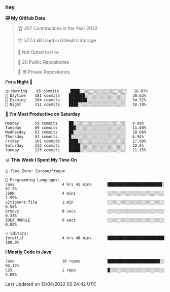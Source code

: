 ### hey

<!--START_SECTION:waka-->
**🐱 My GitHub Data** 

> 🏆 457 Contributions in the Year 2022
 > 
> 📦 377.3 kB Used in GitHub's Storage 
 > 
> 🚫 Not Opted to Hire
 > 
> 📜 20 Public Repositories 
 > 
> 🔑 18 Private Repositories  
 > 
**I'm a Night 🦉** 

```text
🌞 Morning    95 commits     ████░░░░░░░░░░░░░░░░░░░░░   16.07% 
🌆 Daytime    181 commits    ███████░░░░░░░░░░░░░░░░░░   30.63% 
🌃 Evening    204 commits    ████████░░░░░░░░░░░░░░░░░   34.52% 
🌙 Night      111 commits    ████░░░░░░░░░░░░░░░░░░░░░   18.78%

```
📅 **I'm Most Productive on Saturday** 

```text
Monday       59 commits     ██░░░░░░░░░░░░░░░░░░░░░░░   9.98% 
Tuesday      69 commits     ███░░░░░░░░░░░░░░░░░░░░░░   11.68% 
Wednesday    63 commits     ██░░░░░░░░░░░░░░░░░░░░░░░   10.66% 
Thursday     41 commits     █░░░░░░░░░░░░░░░░░░░░░░░░   6.94% 
Friday       101 commits    ████░░░░░░░░░░░░░░░░░░░░░   17.09% 
Saturday     133 commits    █████░░░░░░░░░░░░░░░░░░░░   22.5% 
Sunday       125 commits    █████░░░░░░░░░░░░░░░░░░░░   21.15%

```


📊 **This Week I Spent My Time On** 

```text
⌚︎ Time Zone: Europe/Prague

💬 Programming Languages: 
Java                     4 hrs 41 mins       ████████████████████████░   97.5% 
JSON                     4 mins              ░░░░░░░░░░░░░░░░░░░░░░░░░   1.59% 
GitIgnore file           1 min               ░░░░░░░░░░░░░░░░░░░░░░░░░   0.55% 
Groovy                   0 secs              ░░░░░░░░░░░░░░░░░░░░░░░░░   0.33% 
IDEA_MODULE              0 secs              ░░░░░░░░░░░░░░░░░░░░░░░░░   0.02%

🔥 Editors: 
IntelliJ                 4 hrs 48 mins       █████████████████████████   100.0%

```

**I Mostly Code in Java** 

```text
Java                     16 repos            ███████████████████████░░   94.12% 
CSS                      1 repo              █░░░░░░░░░░░░░░░░░░░░░░░░   5.88%

```



 Last Updated on 13/04/2022 02:24:42 UTC
<!--END_SECTION:waka-->
